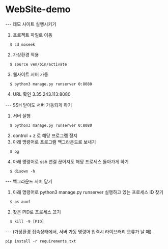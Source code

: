 # WebSite-demo

--- 데모 사이트 실행시키기
1. 프로젝트 파일로 이동
```
  $ cd moseek
```
2. 가상환경 적용
```
  $ source ven/bin/activate
```
3. 웹사이트 서버 가동
```
  $ python3 manage.py runserver 0:8080
```
4. URL 확인
  3.35.243.113:8080 

--- SSH 닫아도 서버 가동되게 하기
1. 서버 실행 
```
  $ python3 manage.py runserver 0:8080
```
2. control + z 로 해당 프로그램 정지
3. 아래 명령어로 프로그램 백그라운드로 보내기
```
  $ bg
```
4. 아래 명령어로 ssh 연결 끊어져도 해당 프로세스 돌아가게 하기
```
  $ disown -h
```

--- 백그라운드 서버 닫기
1. 아래 명령어로 python3 manage.py runserver 실행하고 있는 프로세스 ID 찾기
```
  $ ps auxf
```
2. 찾은 PID로 프로세스 끄기
```
  $ kill -9 [PID]
```
--- (가상환경 접속상태에서, 서버 가동 명령어 입력시 라이브러리 오류가 날 때)
```
pip install -r requirements.txt
```
